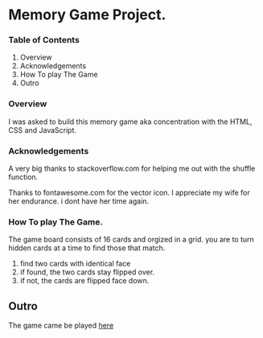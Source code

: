 # Memory Game Project.

### Table of Contents
1. Overview
2. Acknowledgements
3. How To play The Game
4. Outro


### Overview
I was asked to build this memory game aka concentration with the HTML, CSS and JavaScript.

### Acknowledgements

A very big thanks to stackoverflow.com for helping me out with the shuffle function.

Thanks to fontawesome.com for the vector icon.
I appreciate my wife for her endurance. i dont have her time again.


### How To play The Game.

The game board consists of 16 cards and orgized in a grid. you are to turn hidden cards at a time to find those that match. 

1. find two cards with identical face
2. if found, the two cards stay flipped over.
3. if not, the cards are flipped face down.



## Outro

The game came be played [here](https://www.github.com)
